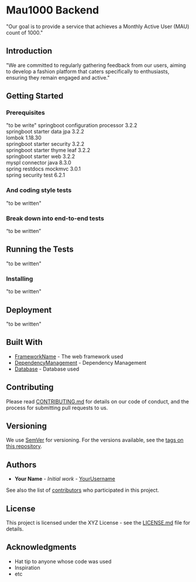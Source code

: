 # Mau1000 Backend


"Our goal is to provide a service that achieves a Monthly Active User (MAU) count of 1000."
## Introduction


"We are committed to regularly gathering feedback from our users, aiming to develop a fashion platform that caters specifically to enthusiasts, ensuring they remain engaged and active."

## Getting Started

### Prerequisites

"to be write"
springboot configuration processor 3.2.2
<br>
springboot starter data jpa 3.2.2
<br>
lombok 1.18.30
<br>
springboot starter security 3.2.2
<br>
springboot starter thyme leaf 3.2.2
<br>
springboot starter web 3.2.2
<br>
myspl connector java 8.3.0
<br>
spring restdocs mockmvc 3.0.1
<br>
spring security test 6.2.1


### And coding style tests

"to be written"


### Break down into end-to-end tests

“to be written”



## Running the Tests
"to be written"


### Installing
"to be written"

## Deployment
"to be written"


## Built With

* [FrameworkName](link) - The web framework used
* [DependencyManagement](link) - Dependency Management
* [Database](link) - Database used

## Contributing

Please read [CONTRIBUTING.md](link) for details on our code of conduct, and the process for submitting pull requests to us.

## Versioning

We use [SemVer](http://semver.org/) for versioning. For the versions available, see the [tags on this repository](link).

## Authors

* **Your Name** - *Initial work* - [YourUsername](link)

See also the list of [contributors](link) who participated in this project.

## License

This project is licensed under the XYZ License - see the [LICENSE.md](link) file for details.

## Acknowledgments

* Hat tip to anyone whose code was used
* Inspiration
* etc